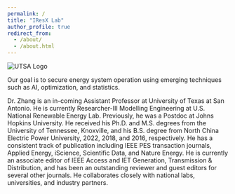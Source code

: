 ```yaml
---
permalink: /
title: "IResX Lab"
author_profile: true
redirect_from: 
  - /about/
  - /about.html
---
```


![UTSA Logo](https://qzhang41.github.io/images/logo.png)

Our goal is to secure energy system operation using emerging techniques such as AI, optimization, and statistics.

Dr. Zhang is an in-coming Assistant Professor at University of Texas at San Antonio. He is currently Researcher-III Modelling Engineering at U.S. National Renewable Energy Lab. Previously, he was a Postdoc at Johns Hopkins University. He received his Ph.D. and M.S. degrees from the University of Tennessee, Knoxville, and his B.S. degree from North China Electric Power University, 2022, 2018, and 2016, respectively. He has a consistent track of publication including IEEE PES transaction journals, Applied Energy, iScience, Scientific Data, and Nature Energy. He is currently an associate editor of IEEE Access and IET Generation, Transmission & Distribution, and has been an outstanding reviewer and guest editors for several other journals. He collaborates closely with national labs, universities, and industry partners.
